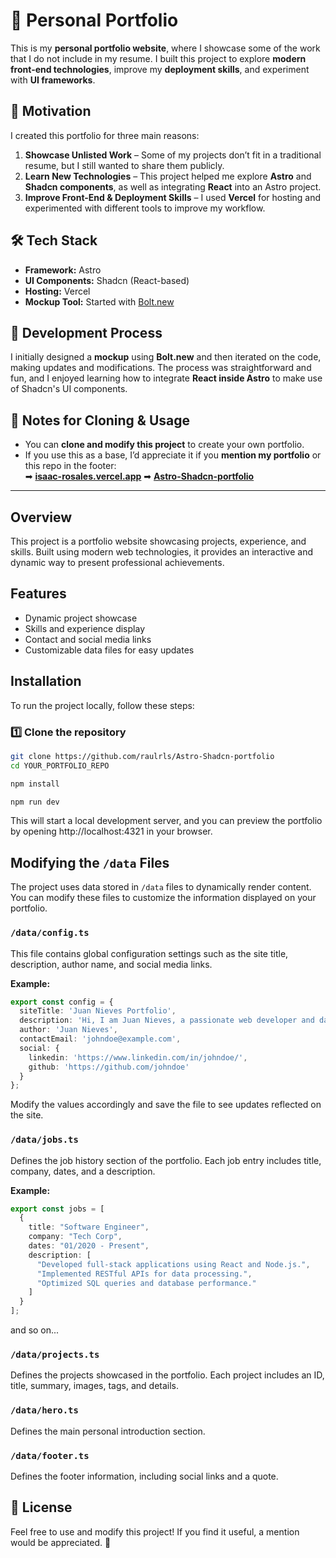 # 🚀 Personal Portfolio

This is my **personal portfolio website**, where I showcase some of the work that I do not include in my resume. I built this project to explore **modern front-end technologies**, improve my **deployment skills**, and experiment with **UI frameworks**.

## 🌟 Motivation

I created this portfolio for three main reasons:

1. **Showcase Unlisted Work** – Some of my projects don’t fit in a traditional resume, but I still wanted to share them publicly.
2. **Learn New Technologies** – This project helped me explore **Astro** and **Shadcn components**, as well as integrating **React** into an Astro project.
3. **Improve Front-End & Deployment Skills** – I used **Vercel** for hosting and experimented with different tools to improve my workflow.

## 🛠️ Tech Stack

- **Framework:** Astro  
- **UI Components:** Shadcn (React-based)  
- **Hosting:** Vercel  
- **Mockup Tool:** Started with [Bolt.new](https://bolt.new/)  

## 🎨 Development Process

I initially designed a **mockup** using **Bolt.new** and then iterated on the code, making updates and modifications. The process was straightforward and fun, and I enjoyed learning how to integrate **React inside Astro** to make use of Shadcn's UI components.

## 📌 Notes for Cloning & Usage

- You can **clone and modify this project** to create your own portfolio.
- If you use this as a base, I’d appreciate it if you **mention my portfolio** or this repo in the footer:  
  ➡ **[isaac-rosales.vercel.app](https://isaac-rosales.vercel.app)**
  ➡ **[Astro-Shadcn-portfolio](https://github.com/raulrls/Astro-Shadcn-portfolio)**

---

## Overview
This project is a portfolio website showcasing projects, experience, and skills. Built using modern web technologies, it provides an interactive and dynamic way to present professional achievements.

## Features
- Dynamic project showcase
- Skills and experience display
- Contact and social media links
- Customizable data files for easy updates

## Installation

To run the project locally, follow these steps:

### 1️⃣ Clone the repository

```sh
git clone https://github.com/raulrls/Astro-Shadcn-portfolio
cd YOUR_PORTFOLIO_REPO
```

```sh
npm install
```

```sh
npm run dev
```
This will start a local development server, and you can preview the portfolio by opening http://localhost:4321 in your browser.

## Modifying the `/data` Files

The project uses data stored in `/data` files to dynamically render content. You can modify these files to customize the information displayed on your portfolio.

### `/data/config.ts`
This file contains global configuration settings such as the site title, description, author name, and social media links.

**Example:**
```ts
export const config = {
  siteTitle: 'Juan Nieves Portfolio',
  description: 'Hi, I am Juan Nieves, a passionate web developer and data analyst.',
  author: 'Juan Nieves',
  contactEmail: 'johndoe@example.com',
  social: {
    linkedin: 'https://www.linkedin.com/in/johndoe/',
    github: 'https://github.com/johndoe'
  }
};
```
Modify the values accordingly and save the file to see updates reflected on the site.

### `/data/jobs.ts`
Defines the job history section of the portfolio. Each job entry includes title, company, dates, and a description.

**Example:**
```ts
export const jobs = [
  {
    title: "Software Engineer",
    company: "Tech Corp",
    dates: "01/2020 - Present",
    description: [
      "Developed full-stack applications using React and Node.js.",
      "Implemented RESTful APIs for data processing.",
      "Optimized SQL queries and database performance."
    ]
  }
];
```
and so on...

### `/data/projects.ts`
Defines the projects showcased in the portfolio. Each project includes an ID, title, summary, images, tags, and details.

### `/data/hero.ts`
Defines the main personal introduction section.

### `/data/footer.ts`
Defines the footer information, including social links and a quote.

## 📜 License
Feel free to use and modify this project! If you find it useful, a mention would be appreciated. 🚀

